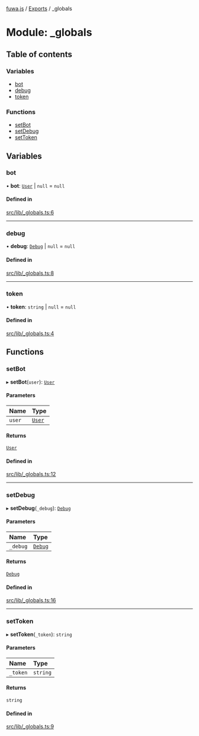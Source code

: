 [fuwa.js](../README.md) / [Exports](../modules.md) / _globals

# Module: \_globals

## Table of contents

### Variables

- [bot](_globals.md#bot)
- [debug](_globals.md#debug)
- [token](_globals.md#token)

### Functions

- [setBot](_globals.md#setbot)
- [setDebug](_globals.md#setdebug)
- [setToken](_globals.md#settoken)

## Variables

### bot

• **bot**: [`User`](../classes/discord_User.User.md) \| ``null`` = `null`

#### Defined in

[src/lib/_globals.ts:6](https://github.com/Fuwajs/Fuwa.js/blob/5bd8aa0/src/lib/_globals.ts#L6)

___

### debug

• **debug**: [`Debug`](../classes/_Debug.Debug.md) \| ``null`` = `null`

#### Defined in

[src/lib/_globals.ts:8](https://github.com/Fuwajs/Fuwa.js/blob/5bd8aa0/src/lib/_globals.ts#L8)

___

### token

• **token**: `string` \| ``null`` = `null`

#### Defined in

[src/lib/_globals.ts:4](https://github.com/Fuwajs/Fuwa.js/blob/5bd8aa0/src/lib/_globals.ts#L4)

## Functions

### setBot

▸ **setBot**(`user`): [`User`](../classes/discord_User.User.md)

#### Parameters

| Name | Type |
| :------ | :------ |
| `user` | [`User`](../classes/discord_User.User.md) |

#### Returns

[`User`](../classes/discord_User.User.md)

#### Defined in

[src/lib/_globals.ts:12](https://github.com/Fuwajs/Fuwa.js/blob/5bd8aa0/src/lib/_globals.ts#L12)

___

### setDebug

▸ **setDebug**(`_debug`): [`Debug`](../classes/_Debug.Debug.md)

#### Parameters

| Name | Type |
| :------ | :------ |
| `_debug` | [`Debug`](../classes/_Debug.Debug.md) |

#### Returns

[`Debug`](../classes/_Debug.Debug.md)

#### Defined in

[src/lib/_globals.ts:16](https://github.com/Fuwajs/Fuwa.js/blob/5bd8aa0/src/lib/_globals.ts#L16)

___

### setToken

▸ **setToken**(`_token`): `string`

#### Parameters

| Name | Type |
| :------ | :------ |
| `_token` | `string` |

#### Returns

`string`

#### Defined in

[src/lib/_globals.ts:9](https://github.com/Fuwajs/Fuwa.js/blob/5bd8aa0/src/lib/_globals.ts#L9)
